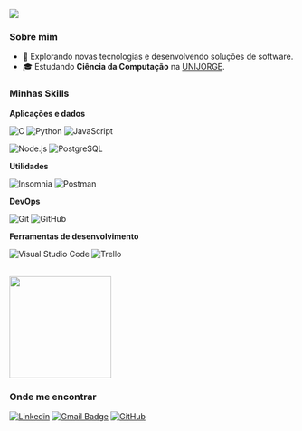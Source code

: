 ![](https://komarev.com/ghpvc/?username=renanabade&color=006bed)

<h3>Sobre mim</h3>

- 🤔 Explorando novas tecnologias e desenvolvendo soluções de software.
- 🎓 Estudando **Ciência da Computação** na <a href="https://www.unijorge.edu.br/cursos/graduacao-bacharelado-ciencias-da-computacao/">UNIJORGE</a>.

<h3>Minhas Skills</h3>

**Aplicações e dados**

![C](https://img.shields.io/badge/-C-333333?style=flat&logo=C%2B%2B&logoColor=00599C)
![Python](https://img.shields.io/badge/-Python-333333?style=flat&logo=Python&logoColor=FFE354)
![JavaScript](https://img.shields.io/badge/-JavaScript-333333?style=flat&logo=javascript)
<!-- ![HTML5](https://img.shields.io/badge/-HTML5-333333?style=flat&logo=HTML5)
 ![CSS](https://img.shields.io/badge/-CSS-333333?style=flat&logo=CSS3&logoColor=1572B6) --> 
![Node.js](https://img.shields.io/badge/-Node.js-333333?style=flat&logo=node.js)
![PostgreSQL](https://img.shields.io/badge/-PostgreSQL-333333?style=flat&logo=postgresql)

**Utilidades**

![Insomnia](https://img.shields.io/badge/-Insomnia-333333?style=flat&logo=insomnia)
![Postman](https://img.shields.io/badge/-Postman-333333?style=flat&logo=postman)

**DevOps**

![Git](https://img.shields.io/badge/-Git-333333?style=flat&logo=git)
![GitHub](https://img.shields.io/badge/-GitHub-333333?style=flat&logo=github)

**Ferramentas de desenvolvimento**

![Visual Studio Code](https://img.shields.io/badge/-Visual%20Studio%20Code-333333?style=flat&logo=visual-studio-code&logoColor=007ACC)
![Trello](https://img.shields.io/badge/-Trello-333333?style=flat&logo=trello&logoColor=007ACC)

<br/>

<a href="https://github.com/renanabade">
  <img height="180em" src="https://github-readme-stats.vercel.app/api?username=renanabade&theme=dracula&show_icons=true" />
</a>

<h3>Onde me encontrar</h3>

[![Linkedin](https://img.shields.io/badge/-Renan-blue?style=flat-square&logo=Linkedin&logoColor=white&link=https://www.linkedin.com/in/renanabade/)](https://www.linkedin.com/in/renanabade/)
[![Gmail Badge](https://img.shields.io/badge/-renanabade3@gmail.com-006bed?style=flat-square&logo=Gmail&logoColor=white&link=mailto:renanabade3@gmail.com)](mailto:renanabade3@gmail.com)
[![GitHub](https://img.shields.io/github/followers/renanabade?label=follow&style=social)](https://github.com/renanabade)
